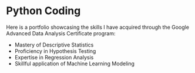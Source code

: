 # Python Coding

Here is a portfolio showcasing the skills I have acquired through the Google Advanced Data Analysis Certificate program:

- Mastery of Descriptive Statistics
- Proficiency in Hypothesis Testing
- Expertise in Regression Analysis
- Skillful application of Machine Learning Modeling
